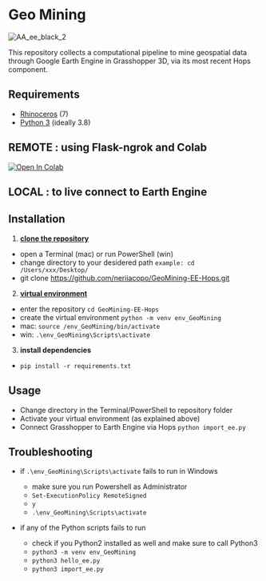 # Geo Mining
![AA_ee_black_2](https://user-images.githubusercontent.com/50297074/151965110-faf885a2-d8ff-412b-ac33-0ac9422a9a40.jpg)

This repository collects a computational pipeline to mine geospatial data through Google Earth Engine in Grasshopper 3D, via its most recent Hops component.

## Requirements
- [Rhinoceros](https://www.rhino3d.com/download/) (7)
- [Python 3](https://www.python.org/downloads/) (ideally 3.8)

## REMOTE : using Flask-ngrok and Colab
[![Open In Colab](https://colab.research.google.com/assets/colab-badge.svg)](https://colab.research.google.com/github/neriiacopo/GeoMining-EE-Hops/blob/main/GeoMining_EE_Hops.ipynb)

## LOCAL : to live connect to Earth Engine
## Installation
1. **[clone the repository](https://help.github.com/en/github/creating-cloning-and-archiving-repositories/cloning-a-repository)**
  - open a Terminal (mac) or run PowerShell (win)
  - change directory to your desidered path `example: cd /Users/xxx/Desktop/`
  - git clone https://github.com/neriiacopo/GeoMining-EE-Hops.git

2. **[virtual environment](https://docs.python.org/3/tutorial/venv.html)**
  - enter the repository `cd GeoMining-EE-Hops`
  - create the virtual environment `python -m venv env_GeoMining`
  - mac: `source /env_GeoMining/bin/activate`
  - win: `.\env_GeoMining\Scripts\activate`
3. **install dependencies**
  - `pip install -r requirements.txt`

## Usage
- Change directory in the Terminal/PowerShell to repository folder
- Activate your virtual environment (as explained above)
- Connect Grasshopper to Earth Engine via Hops `python import_ee.py`

## Troubleshooting
- if `.\env_GeoMining\Scripts\activate` fails to run in Windows
  - make sure you run Powershell as Administrator 
  - `Set-ExecutionPolicy RemoteSigned`
  - `y`
  - `.\env_GeoMining\Scripts\activate`

- if any of the Python scripts fails to run 
  - check if you Python2 installed as well and make sure to call Python3
  - `python3 -m venv env_GeoMining`
  - `python3 hello_ee.py`
  - `python3 import_ee.py`
